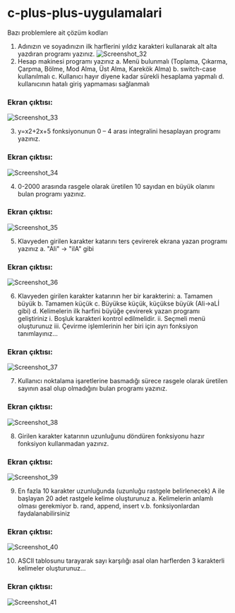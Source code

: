 # c-plus-plus-uygulamalari
Bazı problemlere ait çözüm kodları
1. Adınızın ve soyadınızın ilk harflerini yıldız karakteri kullanarak alt alta yazdıran programı
yazınız.
![Screenshot_32](https://user-images.githubusercontent.com/79109512/174175075-a480f22b-d743-46f2-a505-65d4c4d3af54.png)
2. Hesap makinesi programı yazınız
  a. Menü bulunmalı (Toplama, Çıkarma, Çarpma, Bölme, Mod Alma, Üst Alma, Karekök
  Alma)
  b. switch-case kullanılmalı
  c. Kullanıcı hayır diyene kadar sürekli hesaplama yapmalı
  d. kullanıcının hatalı giriş yapmaması sağlanmalı
  
### Ekran çıktısı:
![Screenshot_33](https://user-images.githubusercontent.com/79109512/174175912-26441845-fc3d-4417-bb70-232135dab1f2.png)

3. y=x2+2x+5 fonksiyonunun 0 – 4 arası integralini hesaplayan programı yazınız.

### Ekran çıktısı:
![Screenshot_34](https://user-images.githubusercontent.com/79109512/174176449-29261b7a-2d90-4cda-8b45-38b62639f257.png)

4. 0-2000 arasında rasgele olarak üretilen 10 sayıdan en büyük olanını bulan programı yazınız.

### Ekran çıktısı:
![Screenshot_35](https://user-images.githubusercontent.com/79109512/174176889-cc2b2383-af14-4c89-a6a5-dcb6fdc35b9a.png)

5. Klavyeden girilen karakter katarını ters çevirerek ekrana yazan programı yazınız
  a. "Ali" -> "ilA" gibi
  
### Ekran çıktısı:
![Screenshot_36](https://user-images.githubusercontent.com/79109512/174177344-0fbbd3ea-4860-4902-84c1-e4193853fe73.png)

6. Klavyeden girilen karakter katarının her bir karakterini:
  a. Tamamen büyük
  b. Tamamen küçük
  c. Büyükse küçük, küçükse büyük (Ali->aLİ gibi)
  d. Kelimelerin ilk harfini büyüğe çevirerek yazan programı geliştiriniz
    i. Boşluk karakteri kontrol edilmelidir.
    ii. Seçmeli menü oluşturunuz
    iii. Çevirme işlemlerinin her biri için ayrı fonksiyon tanımlayınız…

### Ekran çıktısı:
![Screenshot_37](https://user-images.githubusercontent.com/79109512/174178202-c4f2b768-0250-41ca-8554-5279c278ed5b.png)

7. Kullanıcı noktalama işaretlerine basmadığı sürece rasgele olarak üretilen sayının asal olup
olmadığını bulan programı yazınız.

### Ekran çıktısı:
![Screenshot_38](https://user-images.githubusercontent.com/79109512/174178507-1b64ba1a-3a7a-4acc-a212-a100a11340f4.png)

8. Girilen karakter katarının uzunluğunu döndüren fonksiyonu hazır fonksiyon kullanmadan
yazınız.

### Ekran çıktısı:
![Screenshot_39](https://user-images.githubusercontent.com/79109512/174178883-b0baa2b9-bb0c-452e-9f3a-7d80afa47e07.png)

9. En fazla 10 karakter uzunluğunda (uzunluğu rastgele belirlenecek) A ile başlayan 20 adet
rastgele kelime oluşturunuz
  a. Kelimelerin anlamlı olması gerekmiyor
  b. rand, append, insert v.b. fonksiyonlardan faydalanabilirsiniz

### Ekran çıktısı:
![Screenshot_40](https://user-images.githubusercontent.com/79109512/174179609-4ceb5dc7-1ae9-47c4-8811-5db2b7b5b90b.png)

10. ASCII tablosunu tarayarak sayı karşılığı asal olan harflerden 3 karakterli kelimeler
oluşturunuz…

### Ekran çıktısı:
![Screenshot_41](https://user-images.githubusercontent.com/79109512/174180217-fe5374ec-c3c7-4b18-bd8d-259ba2f7273e.png)
